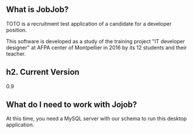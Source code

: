 
## What is JobJob? 
TOTO is a recruitment test application of a candidate for a developer position. 

This software is developed as a study of the training project "IT developer designer" at AFPA center of Montpellier in 2016 by its 12 students and their teacher.

## h2. Current Version 
0.9 

## What do I need to work with Jojob?

At this time, you need a MySQL server with our schema to run this desktop application. 
